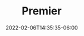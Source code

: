 ---
title: "Premier"
date: 2022-02-06T14:35:35-06:00
draft: false
menu:
  youth:
    identifier: premier
    name: Premier (U13)
    parent: leagues
    url: /youth/leagues/premier/
    weight: 130
---